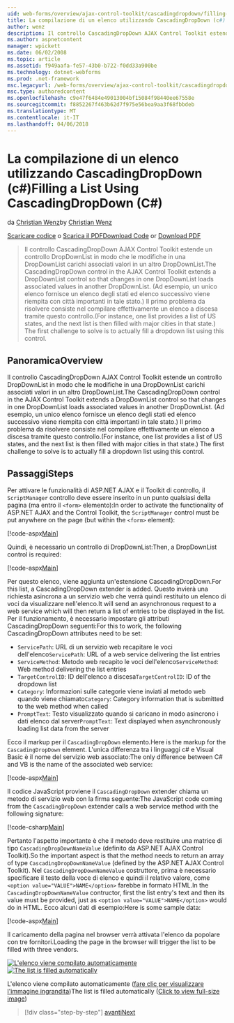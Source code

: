 ```yaml
---
uid: web-forms/overview/ajax-control-toolkit/cascadingdropdown/filling-a-list-using-cascadingdropdown-cs
title: La compilazione di un elenco utilizzando CascadingDropDown (c#) | Documenti Microsoft
author: wenz
description: Il controllo CascadingDropDown AJAX Control Toolkit estende un controllo DropDownList in modo che le modifiche in una DropDownList carichi associati valori in anoth...
ms.author: aspnetcontent
manager: wpickett
ms.date: 06/02/2008
ms.topic: article
ms.assetid: f949aafa-fe57-43b0-b722-f0dd33a900be
ms.technology: dotnet-webforms
ms.prod: .net-framework
msc.legacyurl: /web-forms/overview/ajax-control-toolkit/cascadingdropdown/filling-a-list-using-cascadingdropdown-cs
msc.type: authoredcontent
ms.openlocfilehash: c9e47f6484e49013004bf15084f98440ee67558e
ms.sourcegitcommit: f8852267f463b62d7f975e56bea9aa3f68fbbdeb
ms.translationtype: MT
ms.contentlocale: it-IT
ms.lasthandoff: 04/06/2018
---
```

<a name="filling-a-list-using-cascadingdropdown-c"></a><span data-ttu-id="1b489-103">La compilazione di un elenco utilizzando CascadingDropDown (c#)</span><span class="sxs-lookup"><span data-stu-id="1b489-103">Filling a List Using CascadingDropDown (C#)</span></span>
====================
<span data-ttu-id="1b489-104">da [Christian Wenz](https://github.com/wenz)</span><span class="sxs-lookup"><span data-stu-id="1b489-104">by [Christian Wenz](https://github.com/wenz)</span></span>

<span data-ttu-id="1b489-105">[Scaricare codice](http://download.microsoft.com/download/9/0/7/907760b1-2c60-4f81-aeb6-ca416a573b0d/cascadingdropdown0.cs.zip) o [Scarica il PDF](http://download.microsoft.com/download/2/d/c/2dc10e34-6983-41d4-9c08-f78f5387d32b/cascadingdropdown0CS.pdf)</span><span class="sxs-lookup"><span data-stu-id="1b489-105">[Download Code](http://download.microsoft.com/download/9/0/7/907760b1-2c60-4f81-aeb6-ca416a573b0d/cascadingdropdown0.cs.zip) or [Download PDF](http://download.microsoft.com/download/2/d/c/2dc10e34-6983-41d4-9c08-f78f5387d32b/cascadingdropdown0CS.pdf)</span></span>

> <span data-ttu-id="1b489-106">Il controllo CascadingDropDown AJAX Control Toolkit estende un controllo DropDownList in modo che le modifiche in una DropDownList carichi associati valori in un altro DropDownList.</span><span class="sxs-lookup"><span data-stu-id="1b489-106">The CascadingDropDown control in the AJAX Control Toolkit extends a DropDownList control so that changes in one DropDownList loads associated values in another DropDownList.</span></span> <span data-ttu-id="1b489-107">(Ad esempio, un unico elenco fornisce un elenco degli stati ed elenco successivo viene riempita con città importanti in tale stato.) Il primo problema da risolvere consiste nel compilare effettivamente un elenco a discesa tramite questo controllo.</span><span class="sxs-lookup"><span data-stu-id="1b489-107">(For instance, one list provides a list of US states, and the next list is then filled with major cities in that state.) The first challenge to solve is to actually fill a dropdown list using this control.</span></span>


## <a name="overview"></a><span data-ttu-id="1b489-108">Panoramica</span><span class="sxs-lookup"><span data-stu-id="1b489-108">Overview</span></span>

<span data-ttu-id="1b489-109">Il controllo CascadingDropDown AJAX Control Toolkit estende un controllo DropDownList in modo che le modifiche in una DropDownList carichi associati valori in un altro DropDownList.</span><span class="sxs-lookup"><span data-stu-id="1b489-109">The CascadingDropDown control in the AJAX Control Toolkit extends a DropDownList control so that changes in one DropDownList loads associated values in another DropDownList.</span></span> <span data-ttu-id="1b489-110">(Ad esempio, un unico elenco fornisce un elenco degli stati ed elenco successivo viene riempita con città importanti in tale stato.) Il primo problema da risolvere consiste nel compilare effettivamente un elenco a discesa tramite questo controllo.</span><span class="sxs-lookup"><span data-stu-id="1b489-110">(For instance, one list provides a list of US states, and the next list is then filled with major cities in that state.) The first challenge to solve is to actually fill a dropdown list using this control.</span></span>

## <a name="steps"></a><span data-ttu-id="1b489-111">Passaggi</span><span class="sxs-lookup"><span data-stu-id="1b489-111">Steps</span></span>

<span data-ttu-id="1b489-112">Per attivare le funzionalità di ASP.NET AJAX e il Toolkit di controllo, il `ScriptManager` controllo deve essere inserito in un punto qualsiasi della pagina (ma entro il `<form>` elemento):</span><span class="sxs-lookup"><span data-stu-id="1b489-112">In order to activate the functionality of ASP.NET AJAX and the Control Toolkit, the `ScriptManager` control must be put anywhere on the page (but within the `<form>` element):</span></span>

[!code-aspx[Main](filling-a-list-using-cascadingdropdown-cs/samples/sample1.aspx)]

<span data-ttu-id="1b489-113">Quindi, è necessario un controllo di DropDownList:</span><span class="sxs-lookup"><span data-stu-id="1b489-113">Then, a DropDownList control is required:</span></span>

[!code-aspx[Main](filling-a-list-using-cascadingdropdown-cs/samples/sample2.aspx)]

<span data-ttu-id="1b489-114">Per questo elenco, viene aggiunta un'estensione CascadingDropDown.</span><span class="sxs-lookup"><span data-stu-id="1b489-114">For this list, a CascadingDropDown extender is added.</span></span> <span data-ttu-id="1b489-115">Questo invierà una richiesta asincrona a un servizio web che verrà quindi restituito un elenco di voci da visualizzare nell'elenco.</span><span class="sxs-lookup"><span data-stu-id="1b489-115">It will send an asynchronous request to a web service which will then return a list of entries to be displayed in the list.</span></span> <span data-ttu-id="1b489-116">Per il funzionamento, è necessario impostare gli attributi CascadingDropDown seguenti:</span><span class="sxs-lookup"><span data-stu-id="1b489-116">For this to work, the following CascadingDropDown attributes need to be set:</span></span>

- <span data-ttu-id="1b489-117">`ServicePath`: URL di un servizio web recapitare le voci dell'elenco</span><span class="sxs-lookup"><span data-stu-id="1b489-117">`ServicePath`: URL of a web service delivering the list entries</span></span>
- <span data-ttu-id="1b489-118">`ServiceMethod`: Metodo web recapito le voci dell'elenco</span><span class="sxs-lookup"><span data-stu-id="1b489-118">`ServiceMethod`: Web method delivering the list entries</span></span>
- <span data-ttu-id="1b489-119">`TargetControlID`: ID dell'elenco a discesa</span><span class="sxs-lookup"><span data-stu-id="1b489-119">`TargetControlID`: ID of the dropdown list</span></span>
- <span data-ttu-id="1b489-120">`Category`: Informazioni sulle categorie viene inviati al metodo web quando viene chiamato</span><span class="sxs-lookup"><span data-stu-id="1b489-120">`Category`: Category information that is submitted to the web method when called</span></span>
- <span data-ttu-id="1b489-121">`PromptText`: Testo visualizzato quando si caricano in modo asincrono i dati elenco dal server</span><span class="sxs-lookup"><span data-stu-id="1b489-121">`PromptText`: Text displayed when asynchronously loading list data from the server</span></span>

<span data-ttu-id="1b489-122">Ecco il markup per il `CascadingDropDown` elemento.</span><span class="sxs-lookup"><span data-stu-id="1b489-122">Here is the markup for the `CascadingDropDown` element.</span></span> <span data-ttu-id="1b489-123">L'unica differenza tra i linguaggi c# e Visual Basic è il nome del servizio web associato:</span><span class="sxs-lookup"><span data-stu-id="1b489-123">The only difference between C# and VB is the name of the associated web service:</span></span>

[!code-aspx[Main](filling-a-list-using-cascadingdropdown-cs/samples/sample3.aspx)]

<span data-ttu-id="1b489-124">Il codice JavaScript proviene il `CascadingDropDown` extender chiama un metodo di servizio web con la firma seguente:</span><span class="sxs-lookup"><span data-stu-id="1b489-124">The JavaScript code coming from the `CascadingDropDown` extender calls a web service method with the following signature:</span></span>

[!code-csharp[Main](filling-a-list-using-cascadingdropdown-cs/samples/sample4.cs)]

<span data-ttu-id="1b489-125">Pertanto l'aspetto importante è che il metodo deve restituire una matrice di tipo `CascadingDropDownNameValue` (definito da ASP.NET AJAX Control Toolkit).</span><span class="sxs-lookup"><span data-stu-id="1b489-125">So the important aspect is that the method needs to return an array of type `CascadingDropDownNameValue` (defined by the ASP.NET AJAX Control Toolkit).</span></span> <span data-ttu-id="1b489-126">Nel `CascadingDropDownNameValue` costruttore, prima è necessario specificare il testo della voce di elenco e quindi il relativo valore, come `<option value="VALUE">NAME</option>` farebbe in formato HTML.</span><span class="sxs-lookup"><span data-stu-id="1b489-126">In the `CascadingDropDownNameValue` contructor, first the list entry's text and then its value must be provided, just as `<option value="VALUE">NAME</option>` would do in HTML.</span></span> <span data-ttu-id="1b489-127">Ecco alcuni dati di esempio:</span><span class="sxs-lookup"><span data-stu-id="1b489-127">Here is some sample data:</span></span>

[!code-aspx[Main](filling-a-list-using-cascadingdropdown-cs/samples/sample5.aspx)]

<span data-ttu-id="1b489-128">Il caricamento della pagina nel browser verrà attivata l'elenco da popolare con tre fornitori.</span><span class="sxs-lookup"><span data-stu-id="1b489-128">Loading the page in the browser will trigger the list to be filled with three vendors.</span></span>


<span data-ttu-id="1b489-129">[![L'elenco viene compilato automaticamente](filling-a-list-using-cascadingdropdown-cs/_static/image2.png)](filling-a-list-using-cascadingdropdown-cs/_static/image1.png)</span><span class="sxs-lookup"><span data-stu-id="1b489-129">[![The list is filled automatically](filling-a-list-using-cascadingdropdown-cs/_static/image2.png)](filling-a-list-using-cascadingdropdown-cs/_static/image1.png)</span></span>

<span data-ttu-id="1b489-130">L'elenco viene compilato automaticamente ([fare clic per visualizzare l'immagine ingrandita](filling-a-list-using-cascadingdropdown-cs/_static/image3.png))</span><span class="sxs-lookup"><span data-stu-id="1b489-130">The list is filled automatically ([Click to view full-size image](filling-a-list-using-cascadingdropdown-cs/_static/image3.png))</span></span>

> [!div class="step-by-step"]
> [<span data-ttu-id="1b489-131">avanti</span><span class="sxs-lookup"><span data-stu-id="1b489-131">Next</span></span>](using-cascadingdropdown-with-a-database-cs.md)
